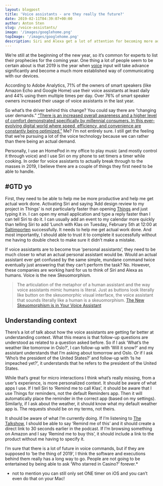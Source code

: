 ```yaml
---
layout: blogpost
title: 'Voice assistants - are they really the future?'
date: 2019-02-11T04:39:07+00:00
author: Anton Sten
slug: /voice-assistants/
image: '/images/googlehome.png'
topImage: '/images/googlehome.png'
description: Siri and Alexa get a lot of attention for becoming more advanced by the day. The real question is, are they actually useful as a personal assistant? Voice input may be able to hear us, but executing is an entirely different thing.
---
```


We’re still at the beginning of the new year, so it’s common for experts to list their prophecies for the coming year. One thing a lot of people seem to be certain about is that 2019 is the year when [voice](https://www.antonsten.com/voiceinput/) input will take advance significantly and become a much more established way of communicating with our devices.

According to Adobe Analytics, 71% of the owners of smart speakers (like Amazon Echo and Google Home) use their voice assistants at least daily and 44% using them multiple times per day. Over 76% of smart speaker owners increased their usage of voice assistants in the last year.

So what’s the driver behind this change? You could say there are “changing user demands.” [“There is an increased overall awareness and a higher level of comfort demonstrated specifically by millennial consumers. In this ever-evolving digital world where speed, efficiency, and convenience are constantly being optimized.”](https://clearbridgemobile.com/7-key-predictions-for-the-future-of-voice-assistants-and-ai/) Me? I’m not entirely sure. I still get the feeling that we’re pursuing a lot of the voice technology because we can rather than there being an actual demand.

Personally, I use an HomePod in my office to play music (and mostly control it through voice) and I use Siri on my phone to set timers a timer while cooking.  In order for voice assistants to actually break through to the masses in 2019, I believe there are a couple of things they first need to be able to handle.

## #GTD yo

First, they need to be able to help me be more productive and help me get actual work done. Activating Siri and saying ‘Add design review to my project in Things’ is not particularly faster than opening [Things](https://culturedcode.com/things/) and just typing it in. I can open my email application and type a reply faster than I can tell Siri to do it. I can usually add an event to my calendar more quickly than telling Siri to add ‘Lunch with Klas on Tuesday, February 5th at 12:00 at [Saltimporten](http://www.saltimporten.com) successfully. It needs to help me get actual work done. And most importantly, I should able to trust it to complete it successfully without me having to double check to make sure it didn’t make a mistake.

If voice assistants are to become true ‘personal assistants’, they need to be much closer to what an actual personal assistant would be. Would an actual assistant ever get confused by the same simple, mundane command twice eventually just answering that they can’t perform the task? No. However, these companies are working hard for us to think of Siri and Alexa as humans. Voice is the new Skeuomorphism.

>The articulation of the metaphor of a human assistant and the way voice assistants mimic humans is literal. Just as buttons look literally like button on the skeuomorphic visual interface, the voice assistant that sounds literally like a human is a skeuomorphism.
[The New Skeuomorphism is in Your Voice Assistant](https://uxdesign.cc/the-new-skeuomorphism-is-in-your-voice-assistant-3b14a6553a0e)

## Understanding context

There’s a lot of talk about how the voice assistants are getting far better at understanding context. What this means is that follow-up questions are understood as related to a question asked before. So if I ask ‘What’s the weather like tomorrow in Oslo?’, I can follow-up with ‘Will it snow?’ and my assistant understands that I’m asking about tomorrow and Oslo. Or if I ask ‘Who’s the president of the United States?’ and follow-up with ‘Is he impeached yet?’, it understands that he refers to the president of the United States.

While that’s great for micro interactions I think what’s really missing, from a user’s experience, is more personalized context. It should be aware of what apps I use. If I tell Siri to ‘Remind me to call Klas’, it should be aware that I use Things for reminders, not the default Reminders app. Then it will automatically place the reminder in the correct app (based on my settings). Similarly, if I ask about the weather, it should know what my default weather app is. The requests should be on my terms, not theirs.

It should be aware of what I’m currently doing. If I’m listening to [The Talkshow](https://daringfireball.net/thetalkshow/), I should be able to say ‘Remind me of this’ and it should create a direct link to 30 seconds earlier in the podcast. If I’m browsing something on Amazon and I say ‘Remind me to buy this’, it should include a link to the product without me having to specify it.

I’m sure that there is a lot of future in voice commands, but if they are supposed to ‘be the thing of 2019’, I think the software and executions behind them really has a long way to go. People are not going to be entertained by being able to ask ‘Who starred in Casino?’ forever.*

* not to mention you can still only set ONE timer on iOS and you can’t even do that on your Mac!
